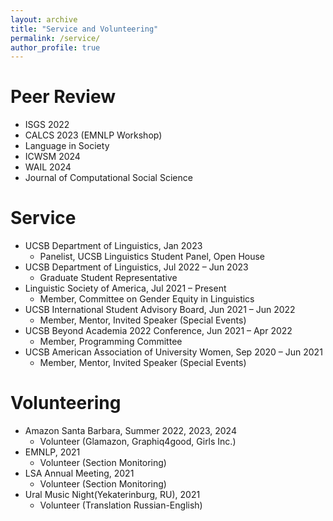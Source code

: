 ```yaml
---
layout: archive
title: "Service and Volunteering"
permalink: /service/
author_profile: true
---
```

Peer Review
======
* ISGS 2022
* CALCS 2023 (EMNLP Workshop)
* Language in Society
* ICWSM 2024
* WAIL 2024
* Journal of Computational Social Science

Service
======
* UCSB Department of Linguistics, Jan 2023
  * Panelist, UCSB Linguistics Student Panel, Open House 
* UCSB Department of Linguistics, Jul 2022 – Jun 2023
  * Graduate Student Representative 
* Linguistic Society of America, Jul 2021 – Present
  * Member, Committee on Gender Equity in Linguistics 
* UCSB International Student Advisory Board, Jun 2021 – Jun 2022
  * Member, Mentor, Invited Speaker (Special Events) 
* UCSB Beyond Academia 2022 Conference, Jun 2021 – Apr 2022
  * Member, Programming Committee 
* UCSB American Association of University Women, Sep 2020 – Jun 2021
  * Member, Mentor, Invited Speaker (Special Events)

Volunteering
======
* Amazon Santa Barbara, Summer 2022, 2023, 2024
  * Volunteer (Glamazon, Graphiq4good, Girls Inc.) 
* EMNLP, 2021
  * Volunteer (Section Monitoring) 
* LSA Annual Meeting, 2021
  * Volunteer (Section Monitoring)
* Ural Music Night(Yekaterinburg, RU), 2021
  * Volunteer (Translation Russian-English) 
